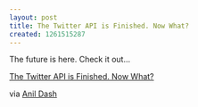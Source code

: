 ```yaml
--- 
layout: post
title: The Twitter API is Finished. Now What?
created: 1261515287
---
```

The future is here.  Check it out...

<p><a href="http://feeds.dashes.com/~r/AnilDash/~3/GnI_l2UKFF0/the-twitter-api-is-finished.html">The Twitter API is Finished. Now What?</a>

via <a href="http://dashes.com/anil/">Anil Dash</a>
